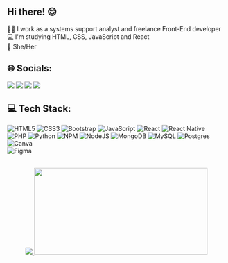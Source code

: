 ## Hi there! :blush:

 :woman_technologist: I work as a systems support analyst and freelance Front-End developer
 <br>
 :computer: I'm studying HTML, CSS, JavaScript and React
 <br>
:woman: She/Her

## 🌐 Socials:
<a href="https://www.instagram.com/anajulia_albano/" target="_blank"><img src="https://img.shields.io/badge/Instagram-E4405F?style=for-the-badge&logo=instagram&logoColor=white"/></a>
<a href="https://www.linkedin.com/comm/mynetwork/discovery-see-all?usecase=PEOPLE_FOLLOWS&followMember=ana-júlia-albano" target="_blank"><img src="https://img.shields.io/badge/LinkedIn-0077B5?style=for-the-badge&logo=linkedin&logoColor=white"/></a>
<a href = "mailto:anajulia.garialbano15@gmail.com"><img src="https://img.shields.io/badge/-Gmail-%23333?style=for-the-badge&logo=gmail&logoColor=white" target="_blank"></a>
[![](https://visitcount.itsvg.in/api?id=n4ju15&icon=5&color=10)](https://visitcount.itsvg.in)

## 💻 Tech Stack:
![HTML5](https://img.shields.io/badge/html5-%23E34F26.svg?style=for-the-badge&logo=html5&logoColor=white) 
![CSS3](https://img.shields.io/badge/css3-%231572B6.svg?style=for-the-badge&logo=css3&logoColor=white)
![Bootstrap](https://img.shields.io/badge/bootstrap-%23563D7C.svg?style=for-the-badge&logo=bootstrap&logoColor=white) 
![JavaScript](https://img.shields.io/badge/javascript-%23323330.svg?style=for-the-badge&logo=javascript&logoColor=%23F7DF1E) 
![React](https://img.shields.io/badge/react-%2320232a.svg?style=for-the-badge&logo=react&logoColor=%2361DAFB) 
![React Native](https://img.shields.io/badge/react_native-%2320232a.svg?style=for-the-badge&logo=react&logoColor=%2361DAFB) 
![PHP](https://img.shields.io/badge/php-%23777BB4.svg?style=for-the-badge&logo=php&logoColor=white) 
![Python](https://img.shields.io/badge/python-3670A0?style=for-the-badge&logo=python&logoColor=ffdd54) 
![NPM](https://img.shields.io/badge/NPM-%23000000.svg?style=for-the-badge&logo=npm&logoColor=white) 
![NodeJS](https://img.shields.io/badge/node.js-6DA55F?style=for-the-badge&logo=node.js&logoColor=white)
![MongoDB](https://img.shields.io/badge/MongoDB-%234ea94b.svg?style=for-the-badge&logo=mongodb&logoColor=white) 
![MySQL](https://img.shields.io/badge/mysql-%2300f.svg?style=for-the-badge&logo=mysql&logoColor=white) 
![Postgres](https://img.shields.io/badge/postgres-%23316192.svg?style=for-the-badge&logo=postgresql&logoColor=white) 
![Canva](https://img.shields.io/badge/Canva-%2300C4CC.svg?style=for-the-badge&logo=Canva&logoColor=white) 	
![Figma](https://img.shields.io/badge/figma-%23F24E1E.svg?style=for-the-badge&logo=figma&logoColor=white)
<br>
<br>
<div align="center">
  <a href="https://github.com/n4ju15">
  <img  src="https://github-readme-stats.vercel.app/api?username=n4ju15&show_icons=true&theme=dracula&include_all_commits=true&count_private=true"/>
  <img height="200em" width="400px" src="https://github-readme-stats.vercel.app/api/top-langs/?username=n4ju15&layout=compact&langs_count=7&theme=dracula"/>  
</div>

